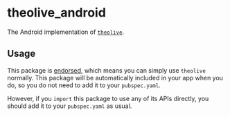 # theolive_android

The Android implementation of [`theolive`][1].

## Usage

This package is [endorsed][2], which means you can simply use `theolive` normally.
This package will be automatically included in your app when you do, so you do not need to add it to your `pubspec.yaml`.

However, if you `import` this package to use any of its APIs directly,
you should add it to your `pubspec.yaml` as usual.

[1]: https://pub.dev/packages/theolive
[2]: https://flutter.dev/docs/development/packages-and-plugins/developing-packages#endorsed-federated-plugin